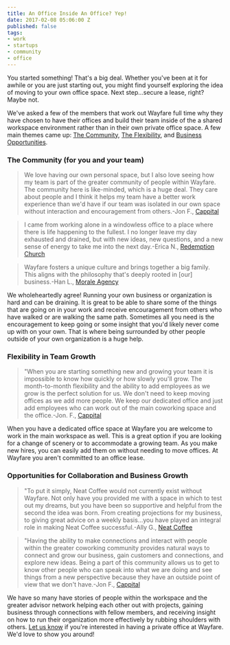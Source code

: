 ```yaml
---
title: An Office Inside An Office? Yep!
date: 2017-02-08 05:06:00 Z
published: false
tags:
- work
- startups
- community
- office
---
```


You started something! That's a big deal. Whether you've been at it for awhile or you are just starting out, you might find yourself exploring the idea of moving to your own office space. Next step...secure a lease, right? Maybe not. 

We've asked a few of the members that work out Wayfare full time why they have chosen to have their offices and build their team inside of the a shared workspace environment rather than in their own private office space. A few main themes came up: [The Community](https://wayfare.io/membership/), [The Flexibility](https://wayfare.io/membership/faq/), and [Business Opportunities](https://wayfare.io/startups/).  
<!-- more -->
 
### The Community (for you and your team) 

> We love having our own personal space, but I also love seeing how my team is part of the greater community of people within Wayfare. The community here is like-minded, which is a huge deal. They care about people and I think it helps my team have a better work experience than we'd have if our team was isolated in our own space without interaction and encouragement from others.-Jon F., [Cappital](http://www.cappital.co) 

> I came from working alone in a windowless office to a place where there is life happening to the fullest. I no longer leave my day exhausted and drained, but with new ideas, new questions, and a new sense of energy to take me into the next day.-Erica N., [Redemption Church](http://redemptionchurch.org)

> Wayfare fosters a unique culture and brings together a big family. This aligns with the philosophy that's deeply rooted in [our] business.-Han L., [Morale Agency](http://www.moraleagency.com)

We wholeheartedly agree! Running your own business or organization is hard and can be draining. It is great to be able to share some of the things that are going on in your work and receive encouragement from others who have walked or are walking the same path. Sometimes all you need is the encouragement to keep going or some insight that you'd likely never come up with on your own. That is where being surrounded by other people outside of your own organization is a huge help. 

### Flexibility in Team Growth

> "When you are starting something new and growing your team it is impossible to know how quickly or how slowly you'll grow. The month-to-month flexibility and the ability to add employees as we grow is the perfect solution for us. We don't need to keep moving offices as we add more people. We keep our dedicated office and just add employees who can work out of the main coworking space and the office.-Jon. F., [Cappital](http://www.cappital.co)

When you have a dedicated office space at Wayfare you are welcome to work in the main workspace as well. This is a great option if you are looking for a change of scenery or to accommodate a growing team.  As you make new hires, you can easily add them on without needing to move offices. At Wayfare you aren't committed to an office lease.  
  
### Opportunities for Collaboration and Business Growth

> "To put it simply, Neat Coffee would not currently exist without Wayfare. Not only have you provided me with a space in which to test out my dreams, but you have been so supportive and helpful from the second the idea was born. From creating projections for my business, to giving great advice on a weekly basis...you have played an integral role in making Neat Coffee successful.-Ally G., [Neat Coffee](http://www.neat.coffee)

> "Having the ability to make connections and interact with people within the greater coworking community provides natural ways to connect and grow our business, gain customers and connections, and explore new ideas. Being a part of this community allows us to get to know other people who can speak into what we are doing and see things from a new perspective because they have an outside point of view that we don't have.-Jon F., [Cappital](http://www.cappital.co)

We have  so many have stories of people within the workspace and the greater advisor network helping each other out with projects, gaining business through connections with fellow members, and receiving insight on how to run their organization more effectively by rubbing shoulders with others. [Let us know](https://wayfare.typeform.com/to/YW0Nce) if you're interested in having a private office at Wayfare. We'd love to show you around!
